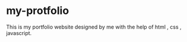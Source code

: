 # my-protfolio
This is my portfolio website designed by me with the help of html , css , javascript. 









